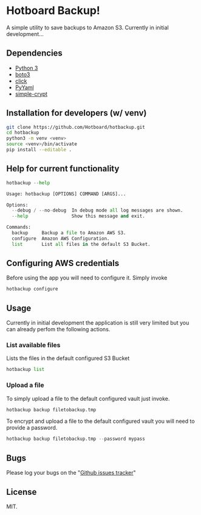 # Hotboard Backup!

A simple utility to save backups to Amazon S3. Currently in initial development...



## Dependencies

* [Python 3](https://www.python.org/)
* [boto3](https://github.com/boto/boto3)
* [click](http://click.pocoo.org/5/)
* [PyYaml](http://pyyaml.org/wiki/PyYAMLDocumentation)
* [simple-crypt](https://github.com/andrewcooke/simple-crypt)



## Installation for developers (w/ venv)

```bash
git clone https://github.com/Hotboard/hotbackup.git
cd hotbackup
python3 -m venv <venv>
source <venv>/bin/activate
pip install --editable .
```



## Help for current functionality

```python
hotbackup --help

Usage: hotbackup [OPTIONS] COMMAND [ARGS]...

Options:
  --debug / --no-debug  In debug mode all log messages are shown.
  --help                Show this message and exit.

Commands:
  backup     Backup a file to Amazon AWS S3.
  configure  Amazon AWS Configuration.
  list       List all files in the default S3 Bucket.
```



## Configuring AWS credentials

Before using the app you will need to configure it. Simply invoke

```python
hotbackup configure
```



## Usage

Currently in initial development the application is still very limited but you can already perfom the following actions.


### List available files

Lists the files in the default configured S3 Bucket

```python
hotbackup list
```


### Upload a file

To simply upload a file to the default configured vault just invoke.

```python
hotbackup backup filetobackup.tmp
```

To encrypt and upload a file to the default configured vault you will need to provide a password.

```python
hotbackup backup filetobackup.tmp --password mypass
```



## Bugs

Please log your bugs on the "[Github issues tracker](https://github.com/Hotboard/hotbackup/issues)"



## License

MIT.


